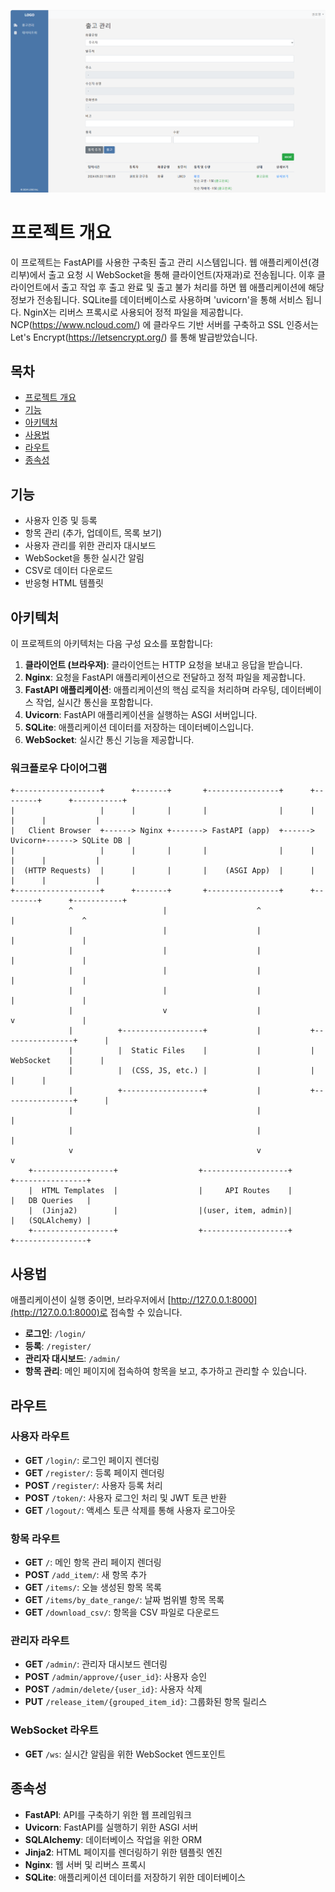 ![Project Logo](doc/index.PNG)
   
# 프로젝트 개요
   
이 프로젝트는 FastAPI를 사용한 구축된 출고 관리 시스템입니다. 웹 애플리케이션(경리부)에서 출고 요청 시 WebSocket을 통해 클라이언트(자재과)로 전송됩니다. 이후 클라이언트에서 출고 작업 후 출고 완료 및 출고 불가 처리를 하면 웹 애플리케이션에 해당 정보가 전송됩니다. SQLite를 데이터베이스로 사용하며 'uvicorn'을 통해 서비스 됩니다. NginX는 리버스 프록시로 사용되어 정적 파일을 제공합니다. NCP(https://www.ncloud.com/) 에 클라우드 기반 서버를 구축하고 SSL 인증서는 Let's Encrypt(https://letsencrypt.org/) 를 통해 발급받았습니다.
 
## 목차

- [프로젝트 개요](#프로젝트-개요)
- [기능](#기능)
- [아키텍처](#아키텍처)
- [사용법](#사용법)
- [라우트](#라우트)
- [종속성](#종속성)
 
## 기능

- 사용자 인증 및 등록
- 항목 관리 (추가, 업데이트, 목록 보기)
- 사용자 관리를 위한 관리자 대시보드
- WebSocket을 통한 실시간 알림
- CSV로 데이터 다운로드
- 반응형 HTML 템플릿

## 아키텍처

이 프로젝트의 아키텍처는 다음 구성 요소를 포함합니다:

1. **클라이언트 (브라우저)**: 클라이언트는 HTTP 요청을 보내고 응답을 받습니다.
2. **Nginx**: 요청을 FastAPI 애플리케이션으로 전달하고 정적 파일을 제공합니다.
3. **FastAPI 애플리케이션**: 애플리케이션의 핵심 로직을 처리하며 라우팅, 데이터베이스 작업, 실시간 통신을 포함합니다.
4. **Uvicorn**: FastAPI 애플리케이션을 실행하는 ASGI 서버입니다.
5. **SQLite**: 애플리케이션 데이터를 저장하는 데이터베이스입니다.
6. **WebSocket**: 실시간 통신 기능을 제공합니다.

### 워크플로우 다이어그램

```plaintext
+-------------------+      +-------+       +----------------+      +--------+      +-----------+
|                   |      |       |       |                |      |        |      |           |
|   Client Browser  +------> Nginx +-------> FastAPI (app)  +------> Uvicorn+------> SQLite DB |
|                   |      |       |       |                |      |        |      |           |
|  (HTTP Requests)  |      |       |       |    (ASGI App)  |      |        |      |           |
+-------------------+      +-------+       +----------------+      +--------+      +-----------+
             ^                    |                    ^                   |               ^
             |                    |                    |                   |               |
             |                    |                    |                   |               |
             |                    |                    |                   |               |
             |                    |                    |                   |               |
             |                    v                    |                   v               |
             |          +------------------+           |           +----------------+      |
             |          |  Static Files    |           |           |   WebSocket    |      |
             |          |  (CSS, JS, etc.) |           |           |                |      |
             |          +------------------+           |           +----------------+      |
             |                                         |                                   |
             |                                         |                                   |
             v                                         v                                   v
    +------------------+                  +-------------------+                 +----------------+
    |  HTML Templates  |                  |     API Routes    |                 |   DB Queries   |
    |  (Jinja2)        |                  |(user, item, admin)|                 |   (SQLAlchemy) |
    +------------------+                  +-------------------+                 +----------------+
```

## 사용법

애플리케이션이 실행 중이면, 브라우저에서 [http://127.0.0.1:8000](http://127.0.0.1:8000)로 접속할 수 있습니다.

- **로그인**: `/login/`
- **등록**: `/register/`
- **관리자 대시보드**: `/admin/`
- **항목 관리**: 메인 페이지에 접속하여 항목을 보고, 추가하고 관리할 수 있습니다.

## 라우트

### 사용자 라우트

- **GET** `/login/`: 로그인 페이지 렌더링
- **GET** `/register/`: 등록 페이지 렌더링
- **POST** `/register/`: 사용자 등록 처리
- **POST** `/token/`: 사용자 로그인 처리 및 JWT 토큰 반환
- **GET** `/logout/`: 액세스 토큰 삭제를 통해 사용자 로그아웃

### 항목 라우트

- **GET** `/`: 메인 항목 관리 페이지 렌더링
- **POST** `/add_item/`: 새 항목 추가
- **GET** `/items/`: 오늘 생성된 항목 목록
- **GET** `/items/by_date_range/`: 날짜 범위별 항목 목록
- **GET** `/download_csv/`: 항목을 CSV 파일로 다운로드

### 관리자 라우트

- **GET** `/admin/`: 관리자 대시보드 렌더링
- **POST** `/admin/approve/{user_id}`: 사용자 승인
- **POST** `/admin/delete/{user_id}`: 사용자 삭제
- **PUT** `/release_item/{grouped_item_id}`: 그룹화된 항목 릴리스

### WebSocket 라우트

- **GET** `/ws`: 실시간 알림을 위한 WebSocket 엔드포인트

## 종속성

- **FastAPI**: API를 구축하기 위한 웹 프레임워크
- **Uvicorn**: FastAPI를 실행하기 위한 ASGI 서버
- **SQLAlchemy**: 데이터베이스 작업을 위한 ORM
- **Jinja2**: HTML 페이지를 렌더링하기 위한 템플릿 엔진
- **Nginx**: 웹 서버 및 리버스 프록시
- **SQLite**: 애플리케이션 데이터를 저장하기 위한 데이터베이스

